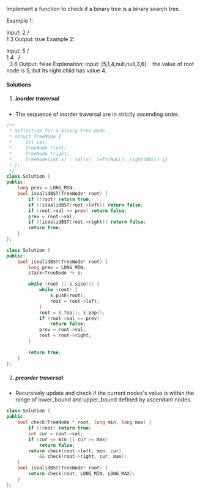 Implement a function to check if a binary tree is a binary search tree.

Example 1:

Input:
    2
   / \
  1   3
Output: true
Example 2:

Input:
    5
   / \
  1   4
     / \
    3   6
Output: false
Explanation: Input: [5,1,4,null,null,3,6].
     the value of root node is 5, but its right child has value 4.


#### Solutions

1. ##### inorder traversal

- The sequence of inorder traversal are in strictly ascending order.


```c++
/**
 * Definition for a binary tree node.
 * struct TreeNode {
 *     int val;
 *     TreeNode *left;
 *     TreeNode *right;
 *     TreeNode(int x) : val(x), left(NULL), right(NULL) {}
 * };
 */
class Solution {
public:
    long prev = LONG_MIN;
    bool isValidBST(TreeNode* root) {
        if (!root) return true;
        if (!isValidBST(root->left)) return false;
        if (root->val <= prev) return false;
        prev = root->val;
        if (!isValidBST(root->right)) return false;
        return true;
    }
};
```

```c++
class Solution {
public:
    bool isValidBST(TreeNode* root) {
        long prev = LONG_MIN;
        stack<TreeNode *> s;

        while (root || s.size()) {
            while (root) {
                s.push(root);
                root = root->left;
            }
            root = s.top(); s.pop();
            if (root->val <= prev)
                return false;
            prev = root->val;
            root = root->right;
        }
        
        return true;
    }
};
```

2. ##### preorder traversal

- Recursively update and check if the current nodes's value is within the range of lower_bound and upper_bound defined by ascendant nodes.

```c++
class Solution {
public:
    bool check(TreeNode * root, long min, long max) {
        if (!root) return true;
        int cur = root->val;
        if (cur <= min || cur >= max)
            return false;
        return check(root->left, min, cur) 
            && check(root->right, cur, max);
    }
    bool isValidBST(TreeNode* root) {
        return check(root, LONG_MIN, LONG_MAX);
    }
};
```
